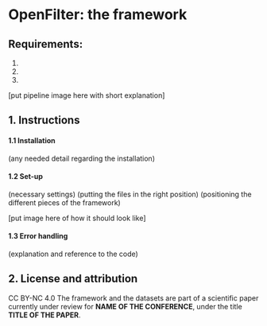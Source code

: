 # OpenFilter: the framework

## Requirements:
1. 
2.
3.

[put pipeline image here with short explanation]

## 1. Instructions
#### 1.1 Installation
(any needed detail regarding the installation)

#### 1.2 Set-up
(necessary settings)
(putting the files in the right position)
(positioning the different pieces of the framework)

[put image here of how it should look like]

#### 1.3 Error handling
(explanation and reference to the code)

## 2. License and attribution
CC BY-NC 4.0
The framework and the datasets are part of a scientific paper currently under review for **NAME OF THE CONFERENCE**, under the title **TITLE OF THE PAPER**.

